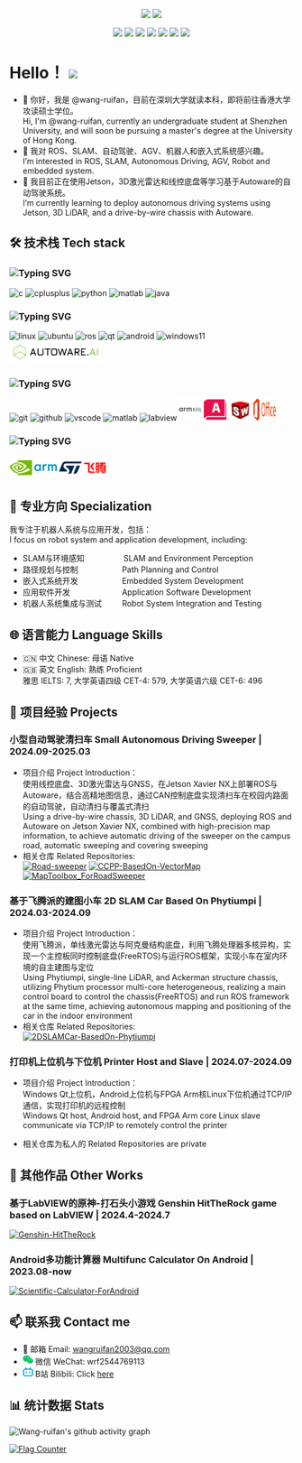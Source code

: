 <p align = "center">
  <img src = "https://github-readme-stats.vercel.app/api?username=wang-ruifan&count_private=true&show_icons=true">
  <img src = "https://github-readme-stats.vercel.app/api/top-langs/?username=wang-ruifan">
</p>

<p align = "center">
  <img src = "https://img.shields.io/badge/C-00599C?style=flat&logo=c&logoColor=white">
  <img src = "https://img.shields.io/badge/C%2B%2B-00599C?style=flat&logo=c%2B%2B&logoColor=white">
  <img src = "https://img.shields.io/badge/Python-3776AB?style=flat&logo=python&logoColor=white">
  <img src = "https://img.shields.io/badge/ROS-22314E?style=flat&logo=ros&logoColor=white">
  <img src = "https://img.shields.io/badge/Qt-41CD52?style=flat&logo=qt&logoColor=white">
  <img src = "https://img.shields.io/badge/LabVIEW-FFDB00?style=flat&logo=labview&logoColor=white">
  <img src = "https://img.shields.io/badge/Android-3DDC84?style=flat&logo=android&logoColor=white">
</p>

# Hello！ <img src="https://raw.githubusercontent.com/MartinHeinz/MartinHeinz/master/wave.gif" width="30px">

- 👋 你好，我是 @wang-ruifan，目前在深圳大学就读本科，即将前往香港大学攻读硕士学位。  
Hi, I'm @wang-ruifan, currently an undergraduate student at Shenzhen University, and will soon be pursuing a master's degree at the University of Hong Kong.
- 👀 我对 ROS、SLAM、自动驾驶、AGV、机器人和嵌入式系统感兴趣。  
I’m interested in ROS, SLAM, Autonomous Driving, AGV, Robot and embedded system.
- 🌱 我目前正在使用Jetson，3D激光雷达和线控底盘等学习基于Autoware的自动驾驶系统。  
I’m currently learning to deploy autonomous driving systems using Jetson, 3D LiDAR, and a drive-by-wire chassis with Autoware.

## 🛠 技术栈 Tech stack

### ![Typing SVG](https://readme-typing-svg.demolab.com/?lines=Programing+languages&height=40&vCenter=true&font=Fira+Code&color=00599C)  

<p>
  <img src="https://cdn.jsdelivr.net/gh/devicons/devicon@latest/icons/c/c-original.svg" alt="c" width="40" height="40"/>
  <img src="https://cdn.jsdelivr.net/gh/devicons/devicon@latest/icons/cplusplus/cplusplus-original.svg" alt="cplusplus" width="40" height="40"/>
  <img src="https://cdn.jsdelivr.net/gh/devicons/devicon@latest/icons/python/python-original-wordmark.svg" alt="python" width="40" height="40"/>
  <img src="https://cdn.jsdelivr.net/gh/devicons/devicon@latest/icons/matlab/matlab-original.svg" alt="matlab" width="40" height="40"/>
  <img src="https://cdn.jsdelivr.net/gh/devicons/devicon@latest/icons/java/java-original-wordmark.svg" alt="java" width="40" height="40"/>
</p>

### ![Typing SVG](https://readme-typing-svg.demolab.com/?lines=Frameworks&height=40&vCenter=true&font=Fira+Code&color=FCC624)  

<p>
  <img src="https://cdn.jsdelivr.net/gh/devicons/devicon@latest/icons/linux/linux-original.svg" alt="linux" width="40" height="40"/>
  <img src="https://cdn.jsdelivr.net/gh/devicons/devicon@latest/icons/ubuntu/ubuntu-original-wordmark.svg" alt="ubuntu" width="40" height="40"/>
  <img src="https://cdn.jsdelivr.net/gh/devicons/devicon@latest/icons/ros/ros-original-wordmark.svg" alt="ros" width="40" height="40"/>
  <img src="https://cdn.jsdelivr.net/gh/devicons/devicon@latest/icons/qt/qt-original.svg" alt="qt" width="40" height="40"/>
  <img src="https://cdn.jsdelivr.net/gh/devicons/devicon@latest/icons/android/android-original-wordmark.svg" alt="android" width="40" height="40"/>
  <img src="https://cdn.jsdelivr.net/gh/devicons/devicon@latest/icons/windows11/windows11-original-wordmark.svg" alt="windows11" width="40" height="40"/>
  <img src="/icons/autoware.png" alt="autoware" height="40"/>
</p>

### ![Typing SVG](https://readme-typing-svg.demolab.com/?lines=Tools&height=40&vCenter=true&font=Fira+Code&color=F05032)  

<p>
  <img src="https://cdn.jsdelivr.net/gh/devicons/devicon@latest/icons/git/git-original-wordmark.svg" alt="git" width="40" height="40"/>
  <img src="https://cdn.jsdelivr.net/gh/devicons/devicon@latest/icons/github/github-original-wordmark.svg" alt="github" width="40" height="40"/>
  <img src="https://cdn.jsdelivr.net/gh/devicons/devicon@latest/icons/vscode/vscode-original-wordmark.svg" alt="vscode" width="40" height="40"/>
  <img src="https://cdn.jsdelivr.net/gh/devicons/devicon@latest/icons/matlab/matlab-original.svg" alt="matlab" width="40" height="40"/>
  <img src="https://cdn.jsdelivr.net/gh/devicons/devicon@latest/icons/labview/labview-original-wordmark.svg" alt="labview" width="40" height="40"/>
  <img src="/icons/armkeil.svg" alt="armkeil" width="40" height="40"/>
  <img src="/icons/autocad.svg" alt="autocad" width="40" height="40"/>
  <img src="/icons/solidworks.svg" alt="solidworks" width="40" height="40"/>
  <img src="/icons/office.svg" alt="office" width="40" height="40"/>
</p>

### ![Typing SVG](https://readme-typing-svg.demolab.com/?lines=Hardware&height=40&vCenter=true&font=Fira+Code&color=76B900)  

<p>
  <img src="/icons/nvidia.svg" alt="nvidia" width="40" height="40"/>
  <img src="/icons/arm.svg" alt="arm" width="40" height="40"/>
  <img src="/icons/stmicroelectronics.svg" alt="stmicroelectronics" width="40" height="40"/>
  <img src="/icons/phytium.svg" alt="phytium" width="40" height="40"/>
</p>

## 🤖 专业方向 Specialization

我专注于机器人系统与应用开发，包括：  
I focus on robot system and application development, including:

- SLAM与环境感知 &emsp;&emsp;&emsp;&nbsp;&nbsp;&nbsp;&nbsp;&nbsp; SLAM and Environment Perception
- 路径规划与控制 &emsp;&emsp;&emsp;&emsp;&emsp; Path Planning and Control
- 嵌入式系统开发 &emsp;&emsp;&emsp;&emsp;&emsp; Embedded System Development
- 应用软件开发 &emsp;&emsp;&emsp;&emsp;&emsp;&emsp; Application Software Development
- 机器人系统集成与测试 &emsp;&emsp; Robot System Integration and Testing

## 🌐 语言能力 Language Skills

- 🇨🇳 中文 Chinese: 母语 Native
- 🇬🇧 英文 English: 熟练 Proficient  
  雅思 IELTS: 7, 大学英语四级 CET-4: 579, 大学英语六级 CET-6: 496

## 🚀 项目经验 Projects

### 小型自动驾驶清扫车 Small Autonomous Driving Sweeper | 2024.09-2025.03  

- 项目介绍 Project Introduction：  
  使用线控底盘、3D激光雷达与GNSS，在Jetson Xavier NX上部署ROS与Autoware，结合高精地图信息，通过CAN控制底盘实现清扫车在校园内路面的自动驾驶，自动清扫与覆盖式清扫  
  Using a drive-by-wire chassis, 3D LiDAR, and GNSS, deploying ROS and Autoware on Jetson Xavier NX, combined with high-precision map information, to achieve automatic driving of the sweeper on the campus road, automatic sweeping and covering sweeping
- 相关仓库 Related Repositories:  
  [![Road-sweeper](https://github-readme-stats.vercel.app/api/pin/?username=wang-ruifan&repo=Road-sweeper)](https://github.com/wang-ruifan/Road-sweeper)
  [![CCPP-BasedOn-VectorMap](https://github-readme-stats.vercel.app/api/pin/?username=wang-ruifan&repo=CCPP-BasedOn-VectorMap)](https://github.com/wang-ruifan/CCPP-BasedOn-VectorMap)
  [![MapToolbox_ForRoadSweeper](https://github-readme-stats.vercel.app/api/pin/?username=wang-ruifan&repo=MapToolbox_ForRoadSweeper)](https://github.com/wang-ruifan/MapToolbox_ForRoadSweeper)

### 基于飞腾派的建图小车 2D SLAM Car Based On Phytiumpi | 2024.03-2024.09  

- 项目介绍 Project Introduction：  
  使用飞腾派，单线激光雷达与阿克曼结构底盘，利用飞腾处理器多核异构，实现一个主控板同时控制底盘(FreeRTOS)与运行ROS框架，实现小车在室内环境的自主建图与定位  
  Using Phytiumpi, single-line LiDAR, and Ackerman structure chassis, utilizing Phytium processor multi-core heterogeneous, realizing a main control board to control the chassis(FreeRTOS) and run ROS framework at the same time, achieving autonomous mapping and positioning of the car in the indoor environment
- 相关仓库 Related Repositories:  
  [![2DSLAMCar-BasedOn-Phytiumpi](https://github-readme-stats.vercel.app/api/pin/?username=wang-ruifan&repo=2DSLAMCar-BasedOn-Phytiumpi)](https://github.com/wang-ruifan/2DSLAMCar-BasedOn-Phytiumpi)

### 打印机上位机与下位机 Printer Host and Slave | 2024.07-2024.09

- 项目介绍 Project Introduction：  
  Windows Qt上位机，Android上位机与FPGA Arm核Linux下位机通过TCP/IP通信，实现打印机的远程控制  
  Windows Qt host, Android host, and FPGA Arm core Linux slave communicate via TCP/IP to remotely control the printer

- 相关仓库为私人的 Related Repositories are private

## 🧩 其他作品 Other Works

### 基于LabVIEW的原神-打石头小游戏 Genshin HitTheRock game based on LabVIEW | 2024.4-2024.7  
  [![Genshin-HitTheRock](https://github-readme-stats.vercel.app/api/pin/?username=wang-ruifan&repo=Genshin-HitTheRock)](https://github.com/wang-ruifan/Genshin-HitTheRock)

### Android多功能计算器 Multifunc Calculator On Android | 2023.08-now  
  [![Scientific-Calculator-ForAndroid](https://github-readme-stats.vercel.app/api/pin/?username=wang-ruifan&repo=Multifunc-Calculator-OnAndroid)](https://github.com/wang-ruifan/Multifunc-Calculator-OnAndroid)

## 📫 联系我 Contact me  

- 📧 邮箱 Email: wangruifan2003@qq.com  
- <img src="/icons/wechat.svg" width="18px"> 微信 WeChat: wrf2544769113  
- <img src="/icons/bilibili.svg" width="18px"> B站 Bilibili: Click [here](https://space.bilibili.com/208836991)

## 📊 统计数据 Stats
![Wang-ruifan's github activity graph](https://github-readme-activity-graph.vercel.app/graph?username=wang-ruifan&theme=github-compact)

<a href="https://info.flagcounter.com/KRvJ"><img src="https://s01.flagcounter.com/map/KRvJ/size_s/txt_000000/border_CCCCCC/pageviews_1/viewers_0/flags_0/" alt="Flag Counter" border="0"></a>
